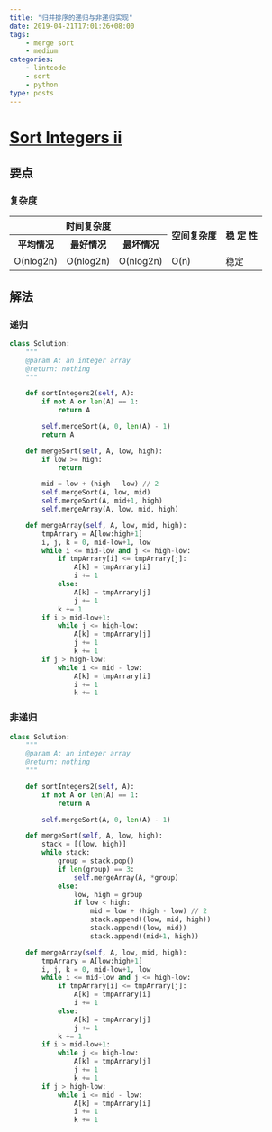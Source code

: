 ```yaml
---
title: "归并排序的递归与非递归实现"
date: 2019-04-21T17:01:26+08:00
tags:
    - merge sort
    - medium
categories:
    - lintcode
    - sort
    - python
type: posts
---
```


# [Sort Integers ii](https://www.lintcode.com/problem/sort-integers-ii/description)

## 要点
<!--more-->
### 复杂度

<table>
    <tr>
        <th colspan="3">时间复杂度</th>
        <th rowspan="2">空间复杂度</th>
        <th rowspan="2">稳  定  性</th>
    </tr>
    <tr>
        <th>平均情况</th>
        <th>最好情况</th>
        <th>最坏情况</th>
    </tr>
    <tr>
        <td>O(nlog2n)</td>
        <td>O(nlog2n)</td>
        <td>O(nlog2n)</td>
        <td>O(n)</td>
        <td>稳定</td>
    </tr>
</table>

## 解法
### 递归
```python
class Solution:
    """
    @param A: an integer array
    @return: nothing
    """

    def sortIntegers2(self, A):
        if not A or len(A) == 1:
            return A

        self.mergeSort(A, 0, len(A) - 1)
        return A

    def mergeSort(self, A, low, high):
        if low >= high:
            return

        mid = low + (high - low) // 2
        self.mergeSort(A, low, mid)
        self.mergeSort(A, mid+1, high)
        self.mergeArray(A, low, mid, high)

    def mergeArray(self, A, low, mid, high):
        tmpArrary = A[low:high+1]
        i, j, k = 0, mid-low+1, low
        while i <= mid-low and j <= high-low:
            if tmpArrary[i] <= tmpArrary[j]:
                A[k] = tmpArrary[i]
                i += 1
            else:
                A[k] = tmpArrary[j]
                j += 1
            k += 1
        if i > mid-low+1:
            while j <= high-low:
                A[k] = tmpArrary[j]
                j += 1
                k += 1
        if j > high-low:
            while i <= mid - low:
                A[k] = tmpArrary[i]
                i += 1
                k += 1
```

### 非递归
```python
class Solution:
    """
    @param A: an integer array
    @return: nothing
    """

    def sortIntegers2(self, A):
        if not A or len(A) == 1:
            return A

        self.mergeSort(A, 0, len(A) - 1)

    def mergeSort(self, A, low, high):
        stack = [(low, high)]
        while stack:
            group = stack.pop()
            if len(group) == 3:
                self.mergeArray(A, *group)
            else:
                low, high = group
                if low < high:
                    mid = low + (high - low) // 2
                    stack.append((low, mid, high))
                    stack.append((low, mid))
                    stack.append((mid+1, high))

    def mergeArray(self, A, low, mid, high):
        tmpArrary = A[low:high+1]
        i, j, k = 0, mid-low+1, low
        while i <= mid-low and j <= high-low:
            if tmpArrary[i] <= tmpArrary[j]:
                A[k] = tmpArrary[i]
                i += 1
            else:
                A[k] = tmpArrary[j]
                j += 1
            k += 1
        if i > mid-low+1:
            while j <= high-low:
                A[k] = tmpArrary[j]
                j += 1
                k += 1
        if j > high-low:
            while i <= mid - low:
                A[k] = tmpArrary[i]
                i += 1
                k += 1
```